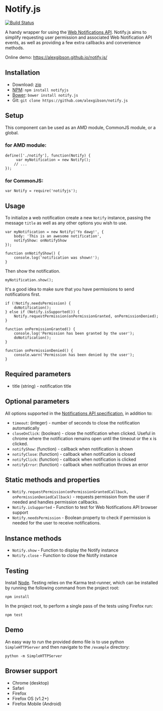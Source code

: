 Notify.js
=========

[![Build Status](https://travis-ci.org/alexgibson/notify.js.png?branch=master)](https://travis-ci.org/alexgibson/notify.js)

A handy wrapper for using the [Web Notifications API](http://www.w3.org/TR/notifications/). Notify.js aims to simplify requesting user permission and associated Web Notification API events, as well as providing a few extra callbacks and convenience methods.

Online demo: https://alexgibson.github.io/notify.js/

Installation
---------------------------------------

* Download: [zip](https://github.com/alexgibson/notify.js/zipball/master)
* [NPM](https://www.npmjs.org/): `npm install notifyjs`
* [Bower](https://github.com/twitter/bower/): `bower install notify.js`
* Git: `git clone https://github.com/alexgibson/notify.js`

Setup
---------

This component can be used as an AMD module, CommonJS module, or a global.

### for AMD module:
```
define(['./notify'], function(Notify) {
     var myNotification = new Notify();
    // ...
});
```

### for CommonJS:
```
var Notify = require('notifyjs');
```

Usage
-----

To initialize a web notification create a new `Notify` instance, passing the message `title` as well as any other options you wish to use.

```
var myNotification = new Notify('Yo dawg!', {
	body: 'This is an awesome notification',
	notifyShow: onNotifyShow
});

function onNotifyShow() {
	console.log('notification was shown!');
}
```

Then show the notification.  

```
myNotification.show();
```

It's a good idea to make sure that you have permissions to send notifications first.

```
if (!Notify.needsPermission) {
    doNotification();
} else if (Notify.isSupported()) {
    Notify.requestPermission(onPermissionGranted, onPermissionDenied);
}

function onPermissionGranted() {
	console.log('Permission has been granted by the user');
	doNotification();
}

function onPermissionDenied() {
	console.warn('Permission has been denied by the user');
}
```

Required parameters
-------------------

* title (string) - notification title

Optional parameters
-------------------

All options supported in the [Notifications API specification](https://notifications.spec.whatwg.org/#dictdef-notificationoptions), in addition to:

* `timeout`: (integer) - number of seconds to close the notification automatically
* `closeOnClick`: (boolean) - close the notification when clicked. Useful in chrome where the notification remains open until the timeout or the x is clicked.
* `notifyShow`: (function) - callback when notification is shown
* `notifyClose`: (function) - callback when notification is closed
* `notifyClick`: (function) - callback when notification is clicked
* `notifyError`: (function) - callback when notification throws an error

Static methods and properties
-----------------------------

* `Notify.requestPermission(onPermissionGrantedCallback, onPermissionDeniedCallback)` - requests permission from the user if needed and handles permission callbacks.
* `Notify.isSupported` - Function to test for Web Notifications API browser support
* `Notify.needsPermission` - Boolean property to check if permission is needed for the user to receive notifications.

Instance methods
-----------------------------
* `Notify.show` - Function to display the Notify instance
* `Notify.close` - Function to close the Notify instance

Testing
-------

Install [Node](http://nodejs.org). Testing relies on the Karma test-runner, which can be installed by running the following command from the project root:

```
npm install
```

In the project root, to perform a single pass of the tests using Firefox run:

```
npm test
```

Demo
----

An easy way to run the provided demo file is to use python `SimpleHTTPServer` and then navigate to the `/example` directory:

```
python -m SimpleHTTPServer
```

Browser support
---------------------------------------

- Chrome (desktop)
- Safari
- Firefox
- Firefox OS (v1.2+)
- Firefox Mobile (Android)

